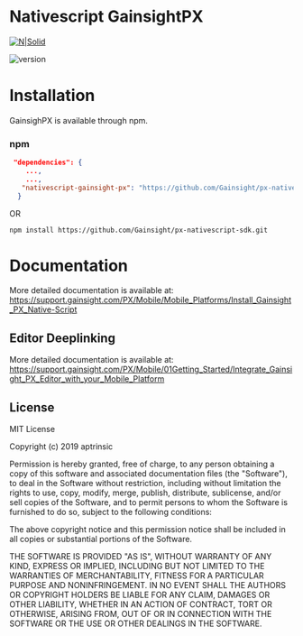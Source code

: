 # Nativescript GainsightPX

[![N|Solid](https://app-dev.aptrinsic.com/home/gainsight-px-logo.svg)](https://app.aptrinsic.com)

![version](https://img.shields.io/badge/version-1.5.2-blue.svg) 

# Installation

GainsighPX is available through npm.

### npm

```json
 "dependencies": {
    ...,
    ...,
   "nativescript-gainsight-px": "https://github.com/Gainsight/px-nativescript-sdk.git",
  }
```

OR

```
npm install https://github.com/Gainsight/px-nativescript-sdk.git
```


# Documentation


More detailed documentation is available at: <https://support.gainsight.com/PX/Mobile/Mobile_Platforms/Install_Gainsight_PX_Native-Script>


## Editor Deeplinking

More detailed documentation is available at: <https://support.gainsight.com/PX/Mobile/01Getting_Started/Integrate_Gainsight_PX_Editor_with_your_Mobile_Platform>

## License

MIT License

Copyright (c) 2019 aptrinsic

Permission is hereby granted, free of charge, to any person obtaining a copy
of this software and associated documentation files (the "Software"), to deal
in the Software without restriction, including without limitation the rights
to use, copy, modify, merge, publish, distribute, sublicense, and/or sell
copies of the Software, and to permit persons to whom the Software is
furnished to do so, subject to the following conditions:

The above copyright notice and this permission notice shall be included in all
copies or substantial portions of the Software.

THE SOFTWARE IS PROVIDED "AS IS", WITHOUT WARRANTY OF ANY KIND, EXPRESS OR
IMPLIED, INCLUDING BUT NOT LIMITED TO THE WARRANTIES OF MERCHANTABILITY,
FITNESS FOR A PARTICULAR PURPOSE AND NONINFRINGEMENT. IN NO EVENT SHALL THE
AUTHORS OR COPYRIGHT HOLDERS BE LIABLE FOR ANY CLAIM, DAMAGES OR OTHER
LIABILITY, WHETHER IN AN ACTION OF CONTRACT, TORT OR OTHERWISE, ARISING FROM,
OUT OF OR IN CONNECTION WITH THE SOFTWARE OR THE USE OR OTHER DEALINGS IN THE
SOFTWARE.
